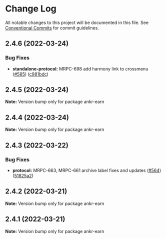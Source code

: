 # Change Log

All notable changes to this project will be documented in this file.
See [Conventional Commits](https://conventionalcommits.org) for commit guidelines.

## 2.4.6 (2022-03-24)


### Bug Fixes

* **standalone-protocol:** MRPC-698 add harmony link to crossmenu ([#585](https://github.com/Ankr-network/ankr-web/issues/585)) ([c981bdc](https://github.com/Ankr-network/ankr-web/commit/c981bdc8b299b27040fd01b4bd82d2baf2eba1fb))





## 2.4.5 (2022-03-24)

**Note:** Version bump only for package ankr-earn





## 2.4.4 (2022-03-24)

**Note:** Version bump only for package ankr-earn





## 2.4.3 (2022-03-22)


### Bug Fixes

* **protocol:** MRPC-663, MRPC-661 archive label fixes and updates ([#564](https://github.com/Ankr-network/ankr-web/issues/564)) ([51825a2](https://github.com/Ankr-network/ankr-web/commit/51825a22fe08cf403ff8f3d8833f98bba5cead19))





## 2.4.2 (2022-03-21)

**Note:** Version bump only for package ankr-earn





## 2.4.1 (2022-03-21)

**Note:** Version bump only for package ankr-earn
